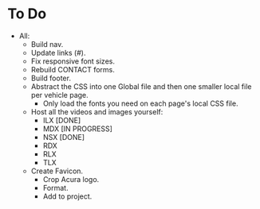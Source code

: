 # To Do

- All:
  - Build nav.
  - Update links (#).
  - Fix responsive font sizes.
  - Rebuild CONTACT forms.
  - Build footer.
  - Abstract the CSS into one Global file and then one smaller local file per vehicle page.
    - Only load the fonts you need on each page's local CSS file.
  - Host all the videos and images yourself:
    - ILX [DONE]
    - MDX [IN PROGRESS]
    - NSX [DONE]
    - RDX
    - RLX
    - TLX
  - Create Favicon.
    - Crop Acura logo.
    - Format.
    - Add to project.
  
